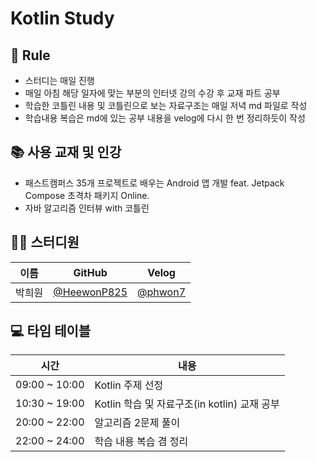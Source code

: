 # Kotlin Study

## 🌳 Rule

* 스터디는 매일 진행
* 매일 아침 해당 일자에 맞는 부분의 인터넷 강의 수강 후 교재 파트 공부
* 학습한 코틀린 내용 및 코틀린으로 보는 자료구조는 매일 저녁 md 파일로 작성
* 학습내용 복습은 md에 있는 공부 내용을 velog에 다시 한 번 정리하듯이 작성

## 📚 사용 교재 및 인강
* 패스트캠퍼스 35개 프로젝트로 배우는 Android 앱 개발 feat. Jetpack Compose 초격차 패키지 Online.
* 자바 알고리즘 인터뷰 with 코틀린


## 👨‍💻 스터디원

|이름|GitHub|Velog|
|------|---|---|
|박희원|[@HeewonP825](https://github.com/HeewonP825)|[@phwon7](https://velog.io/@phwon7)|


## 💻 타임 테이블

|시간|내용|
|------|---|
|09:00 ~ 10:00|Kotlin 주제 선정|
|10:30 ~ 19:00|Kotlin 학습 및 자료구조(in kotlin) 교재 공부|
|20:00 ~ 22:00|알고리즘 2문제 풀이|
|22:00 ~ 24:00|학습 내용 복습 겸 정리|
